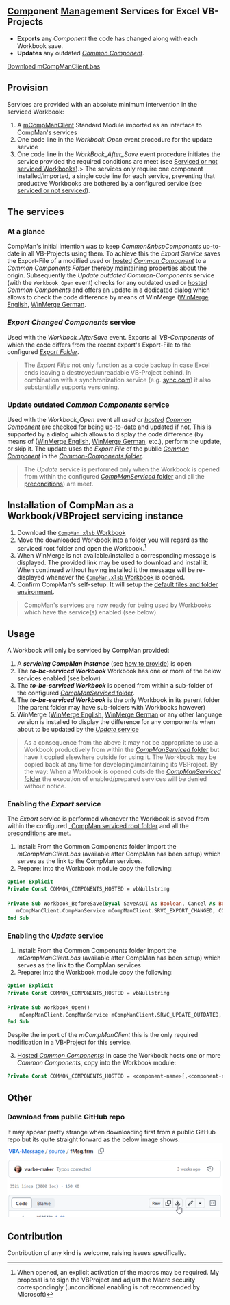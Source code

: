 ## <u>Comp</u>onent <u>Man</u>agement Services for Excel VB-Projects

- **Exports** any _Component_ the code has changed along with each Workbook save. 
- **Updates** any outdated _[Common Component][5]_. 

<a id="raw-url" href="https://raw.githubusercontent.com/warbe-maker/VBA-Component-Management/master/CompMan/source/mCompManClient.bas">Download mCompManClient.bas</a>

## Provision
Services are provided with an absolute minimum intervention in the serviced Workbook:
1. A <a href="https://github.com/warbe-maker/VBA-Component-Management/raw/refs/heads/master/CompMan/source/mCompManClient.bas?raw=true" download>mCompManClient</a> Standard Module imported as an interface to CompMan's services
2. One code line in the _Workbook\_Open_ event procedure for the update service
3. One code line in the _WorkBook\_After\_Save_ event procedure initiates the service provided the required conditions are meet (see [Serviced or not serviced Workbooks](#serviced-or-not-serviced)).> The services only require one component installed/imported, a single code line for each service, preventing that productive Workbooks are bothered by a configured service (see [serviced or not serviced][10]).

## The services
### At a glance
CompMan's initial intention was to keep _Common&nbspComponents_ up-to-date in all VB-Projects using them. To achieve this the _Export Service_ saves the Export-File of a modified used or [hosted][7] _[Common Component][5]_ to a _Common Components Folder_ thereby maintaining properties about the origin. Subsequently the _Update outdated Common-Components_ service (with the `Workbook_Open` event) checks for any outdated used or [hosted][7] _Common&nbsp;Components_ and offers an update in a dedicated dialog which allows to check the code difference by means of WinMerge ([WinMerge English][2], [WinMerge German][3].

### _Export Changed Components_ service
Used with the _Workbook\_AfterSave_ event. Exports all _VB-Components_ of which the code differs from the recent export's Export-File to the configured _[Export Folder][8]_.
>The _Export&nbsp;Files_ not only function as a code backup in case Excel ends leaving a destroyed/unreadable VB-Project behind. In combination with a synchronization service (e.g. [sync.com][6]) it also substantially supports versioning.

### Update outdated _Common Components_ service
Used with the _Workbook\_Open_ event all _used or [hosted][7]_  _[Common Component][5]_ are checked for being up-to-date and updated if not. This is supported by a dialog which allows to display the code difference (by means of ([WinMerge English][2], [WinMerge German][3], etc.), perform the update, or skip it. The update uses the  _Export&nbsp;File_ of the public _[Common Component][5]_ in the _[Common-Components folder][9]_.  
>The _Update_ service is performed only when the Workbook is opened from within the configured [_CompManServiced_ folder][4] and all the [preconditions][10]) are meet.

## Installation of CompMan as a Workbook/VBProject servicing instance
1. Download the <a href="https://github.com/warbe-maker/VBA-Component-Management/raw/refs/heads/master/CompMan.xlsb?raw=true" download>`CompMan.xlsb` Workbook</a>
2. Move the downloaded Workbook into a folder you will regard as the serviced root folder and open the Workbook.[^1] 
3. When WinMerge is not available/installed a corresponding message is displayed. The provided link may be used to download and install it. When continued without having installed it the message will be re-displayed whenever the <a href="https://github.com/warbe-maker/VBA-Component-Management/raw/refs/heads/master/CompMan.xlsb?raw=true" download>`CompMan.xlsb` Workbook</a> is opened.  
4. Confirm CompMan's self-setup. It will setup the [default files and folder environment][12].

> CompMan's services are now ready for being used by Workbooks which have the service(s) enabled (see below).

## Usage
A Workbook will only be serviced by CompMan provided:
1. A ***servicing CompMan instance*** (see [how to provide](#installation)) is open
2. The ***to-be-serviced Workbook*** Workbook has one or more of the below services enabled (see below)
3. The ***to-be-serviced Workbook*** is opened from within a sub-folder of the configured [_CompManServiced_ folder][4].
4. The ***to-be-serviced Workbook*** is the only Workbook in its parent folder (the parent folder may have sub-folders with Workbooks however)
5. WinMerge ([WinMerge English][2], [WinMerge German][3] or any other language version is installed to display the difference for any components when about to be updated by the [_Update_ service](#enabling-the-update-service)

> As a consequence from the above it may not be appropriate to use a Workbook productively from within the [_CompManServiced_ folder][4] but have it copied elsewhere outside for using it. The Workbook may be copied back at any time for developing/maintaining its VBProject. By the way: When a Workbook is opened outside the [_CompManServiced_ folder][4] the execution of enabled/prepared services will be denied without notice.

### Enabling the _Export_ service
The _Export_ service is performed whenever the Workbook is saved from within the configured _[CompMan serviced root folder][4] and all the [preconditions][10] are met.
1. Install: From the Common Components folder import the _mCompManClient.bas_ (available after CompMan has been setup) which serves as the link to the CompMan services.
2. Prepare: Into the Workbook module copy the following:  
 ```vb
Option Explicit
Private Const COMMON_COMPONENTS_HOSTED = vbNullstring

Private Sub Workbook_BeforeSave(ByVal SaveAsUI As Boolean, Cancel As Boolean)
    mCompManClient.CompManService mCompManClient.SRVC_EXPORT_CHANGED, COMMON_COMPONENTS_HOSTED
End Sub
```

### Enabling the _Update_ service
1. Install: From the Common Components folder import the _mCompManClient.bas_ (available after CompMan has been setup) which serves as the link to the CompMan services
2. Prepare: Into the Workbook module copy the following:
```vb
Option Explicit
Private Const COMMON_COMPONENTS_HOSTED = vbNullstring

Private Sub Workbook_Open()
    mCompManClient.CompManService mCompManClient.SRVC_UPDATE_OUTDATED, COMMON_COMPONENTS_HOSTED
End Sub
```
Despite the import of the _mCompManClient_ this is the only required modification in a VB-Project for this service.

3. [Hosted _Common Components_][11]: In case the Workbook hosts one or more _Common Components_, copy into the Workbook module:  
```vb
Private Const COMMON_COMPONENTS_HOSTED = <component-name>[,<component-name]...
```

## Other
### Download from public GitHub repo
It may appear pretty strange when downloading first from a public GitHub repo but its quite straight forward as the below image shows.  
![](assets/DownloadFromGitHubRepo.png)

## Contribution
Contribution of any kind is welcome, raising issues specifically.

[^1]:When opened, an explicit activation of the macros may be required. My proposal is to sign the VBProject and adjust the Macro security correspondingly (unconditional enabling is not recommended by Microsoft)

[1]:https://github.com/warbe-maker/VBA-Components-Management-Services/blob/master/CompMan.xlsb?raw=true
[2]:https://winmerge.org/downloads/?lang=en
[3]:https://winmerge.org/downloads/?lang=de
[4]:https://github.com/warbe-maker/VBA-Component-Management/blob/master/SpecsAndUse.md#compman-serviced-root-folder
[5]:https://github.com/warbe-maker/VBA-Component-Management/blob/master/SpecsAndUse.md#common-components
[6]:https://sync.com
[7]:https://github.com/warbe-maker/VBA-Component-Management/blob/master/SpecsAndUse.md#hosted-versus-used-common-components
[8]:https://github.com/warbe-maker/VBA-Component-Management/blob/master/SpecsAndUse.md#export-folder
[9]:https://github.com/warbe-maker/VBA-Component-Management/blob/master/SpecsAndUse.md#common-components-folder
[10]:https://github.com/warbe-maker/VBA-Component-Management/blob/master/SpecsAndUse.md#serviced-or-not-serviced
[11]:https://github.com/warbe-maker/VBA-Component-Management/blob/master/SpecsAndUse.md#hosted-versus-used-common-components
[12]:https://github.com/warbe-maker/VBA-Component-Management/blob/master/SpecsAndUse.md#compmans-environment

